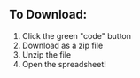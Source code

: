 ## To Download:
1) Click the green "code" button
2) Download as a zip file
3) Unzip the file
4) Open the spreadsheet!
